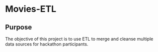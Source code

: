 # Movies-ETL
## Purpose
The objective of this project is to use ETL to merge and cleanse multiple data sources for hackathon participants.
